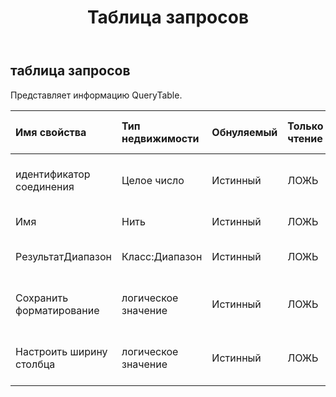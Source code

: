 ﻿---
title: Таблица запросов
second_title: Aspose.Cells Cloud Documen
type: docs
url: /ru/specification/model/querytable/
description: "Aspose.Cells Спецификация облачной модели: QueryTable. Легко обрабатывайте Excel и другие документы электронных таблиц с помощью таких функций, как открытие, создание, редактирование, разделение, слияние, сравнение и преобразование."
kwords: Excel, Office, электронная таблица, Cloud REST API, QueryTable
weight: 50
---
## **таблица запросов**

 Представляет информацию QueryTable.

| Имя свойства| Тип недвижимости| Обнуляемый| Только чтение| Значение по умолчанию| Описание|
|:- |:- |:- |:- |:- |:- |
| идентификатор соединения| Целое число| Истинный| ЛОЖЬ|| Получает идентификатор соединения таблицы запросов.|
| Имя| Нить| Истинный| ЛОЖЬ|| Получает имя таблицы запросов.|
| РезультатДиапазон| Класс:Диапазон| Истинный| ЛОЖЬ|| Получает диапазон результата.|
| Сохранить форматирование| логическое значение| Истинный| ЛОЖЬ|| Возвращает или задает PreserveFormatting объекта.|
| Настроить ширину столбца| логическое значение| Истинный| ЛОЖЬ|| Возвращает или задает AdjustColumnWidth объекта.|

